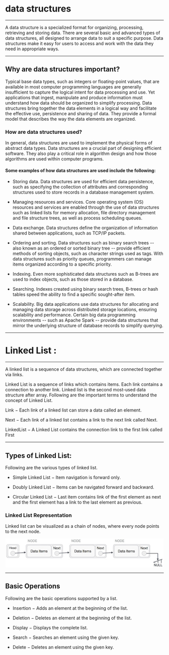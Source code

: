# data structures

---

A data structure is a specialized format for organizing, processing, retrieving and storing data. There are several basic and advanced types of data structures, all designed to arrange data to suit a specific purpose. Data structures make it easy for users to access and work with the data they need in appropriate ways.


---

## Why are data structures important?


Typical base data types, such as integers or floating-point values, that are available in most computer programming languages are generally insufficient to capture the logical intent for data processing and use. Yet applications that ingest, manipulate and produce information must understand how data should be organized to simplify processing. Data structures bring together the data elements in a logical way and facilitate the effective use, persistence and sharing of data. They provide a formal model that describes the way the data elements are organized.


### How are data structures used?


In general, data structures are used to implement the physical forms of abstract data types. Data structures are a crucial part of designing efficient software. They also play a critical role in algorithm design and how those algorithms are used within computer programs.


#### Some examples of how data structures are used include the following:

* Storing data. Data structures are used for efficient data persistence, such as specifying the collection of attributes and corresponding structures used to store records in a database management system.
* Managing resources and services. Core operating system (OS) resources and services are enabled through the use of data structures such as linked  lists for memory allocation, file directory management and file structure trees, as well as process scheduling queues.

* Data exchange. Data structures define the organization of information shared between applications, such as TCP/IP packets.
* Ordering and sorting. Data structures such as binary search trees -- also known as an ordered or sorted binary tree -- provide efficient methods of sorting objects, such as character strings used as tags. With data structures such as priority queues, programmers can manage items organized according to a specific priority.
* Indexing. Even more sophisticated data structures such as B-trees are used to index objects, such as those stored in a database.
* Searching. Indexes created using binary search trees, B-trees or hash tables speed the ability to find a specific sought-after item.
* Scalability. Big data applications use data structures for allocating and managing data storage across distributed storage locations, ensuring scalability and performance. Certain big data programming environments -- such as Apache Spark -- provide data structures that mirror the underlying structure of database records to simplify querying.



---

# Linked List :

---

A linked list is a sequence of data structures, which are connected together via links.

Linked List is a sequence of links which contains items. Each link contains a connection to another link. Linked list is the second most-used data structure after array. Following are the important terms to understand the concept of Linked List.

Link − Each link of a linked list can store a data called an element.

Next − Each link of a linked list contains a link to the next link called Next.

LinkedList − A Linked List contains the connection link to the first link called First



---



## Types of Linked List:


Following are the various types of linked list.

* Simple Linked List − Item navigation is forward only.

* Doubly Linked List − Items can be navigated forward and backward.

* Circular Linked List − Last item contains link of the first element as next and the first element has a link to the last element as previous.




### Linked List Representation


Linked list can be visualized as a chain of nodes, where every node points to the next node.

![u](./linked_list.jpg)


---


## Basic Operations


Following are the basic operations supported by a list.

* Insertion − Adds an element at the beginning of the list.

* Deletion − Deletes an element at the beginning of the list.

* Display − Displays the complete list.

* Search − Searches an element using the given key.

* Delete − Deletes an element using the given key.